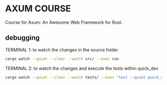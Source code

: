 # AXUM COURSE
Course for Axum: An Awesome Web Framework for Rust. 


## debugging

TERMINAL 1: to watch the changes in the source folder
```sh
cargo watch --quiet --clear --watch src/ --exec run
```

TERMINAL 2: to watch the changes and execute the tests within quick_dev
```sh
cargo watch --quiet --clear --watch tests/ --exec "test --quiet quick_dev -- --nocapture"
```
